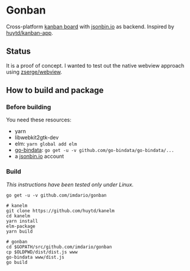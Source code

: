 # Gonban

Cross-platform [kanban board](https://github.com/huytd/kanelm) with [jsonbin.io](https://jsonbin.io/) as backend. Inspired by [huytd/kanban-app](https://github.com/huytd/kanban-app).

## Status

It is a proof of concept. I wanted to test out the native webview approach using [zserge/webview](https://github.com/zserge/webview).

## How to build and package

### Before building

You need these resources:

* yarn
* libwebkit2gtk-dev
* elm: `yarn global add elm`
* [go-bindata](https://github.com/go-bindata/go-bindata): `go get -u -v github.com/go-bindata/go-bindata/...`
* a [jsonbin.io](https://jsonbin.io/) account

### Build

*This instructions have been tested only under Linux.*

```
go get -u -v github.com/imdario/gonban

# kanelm
git clone https://github.com/huytd/kanelm
cd kanelm
yarn install
elm-package
yarn build

# gonban
cd $GOPATH/src/github.com/imdario/gonban
cp $OLDPWD/dist/dist.js www
go-bindata www/dist.js
go build
```